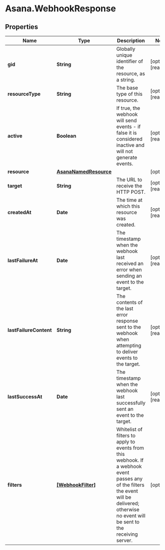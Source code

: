 # Asana.WebhookResponse

## Properties

Name | Type | Description | Notes
------------ | ------------- | ------------- | -------------
**gid** | **String** | Globally unique identifier of the resource, as a string. | [optional] [readonly] 
**resourceType** | **String** | The base type of this resource. | [optional] [readonly] 
**active** | **Boolean** | If true, the webhook will send events - if false it is considered inactive and will not generate events. | [optional] [readonly] 
**resource** | [**AsanaNamedResource**](AsanaNamedResource.md) |  | [optional] 
**target** | **String** | The URL to receive the HTTP POST. | [optional] [readonly] 
**createdAt** | **Date** | The time at which this resource was created. | [optional] [readonly] 
**lastFailureAt** | **Date** | The timestamp when the webhook last received an error when sending an event to the target. | [optional] [readonly] 
**lastFailureContent** | **String** | The contents of the last error response sent to the webhook when attempting to deliver events to the target. | [optional] [readonly] 
**lastSuccessAt** | **Date** | The timestamp when the webhook last successfully sent an event to the target. | [optional] [readonly] 
**filters** | [**[WebhookFilter]**](WebhookFilter.md) | Whitelist of filters to apply to events from this webhook. If a webhook event passes any of the filters the event will be delivered; otherwise no event will be sent to the receiving server. | [optional] 


